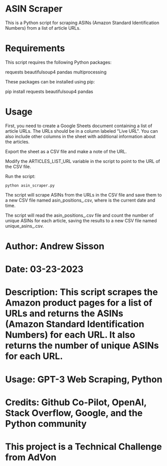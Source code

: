 # ASIN Scraper
  
  This is a Python script for scraping ASINs (Amazon Standard Identification Numbers) from a list of article URLs.

# Requirements
  
  This script requires the following Python packages:

   requests
   beautifulsoup4
   pandas
   multiprocessing
 
These packages can be installed using pip:

   pip install requests beautifulsoup4 pandas

# Usage
 
  First, you need to create a Google Sheets document containing a list of article URLs. The URLs should be in a column labeled "Live URL". You can also include other columns in the sheet with additional information about the articles.

  Export the sheet as a CSV file and make a note of the URL.

  Modify the ARTICLES_LIST_URL variable in the script to point to the URL of the CSV file.

  Run the script:
   
    python asin_scraper.py

  The script will scrape ASINs from the URLs in the CSV file and save them to a new CSV file named asin_positions_<timestamp>.csv, where <timestamp> is the current date and time.

  The script will read the asin_positions_<timestamp>.csv file and count the number of unique ASINs for each article, saving the results to a new CSV file named unique_asins_<timestamp>.csv.

# Author: Andrew Sisson
# Date: 03-23-2023
# Description: This script scrapes the Amazon product pages for a list of URLs and returns the ASINs (Amazon Standard Identification Numbers) for each URL. It also returns the number of unique ASINs for each URL.
# Usage: GPT-3 Web Scraping, Python
# Credits: Github Co-Pilot, OpenAI, Stack Overflow, Google, and the Python community

# This project is a Technical Challenge from AdVon